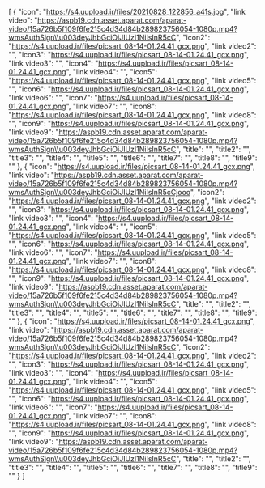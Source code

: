 [
  {
    "icon": "https://s4.uupload.ir/files/20210828_122856_a41s.jpg",
    "link video": "https://aspb19.cdn.asset.aparat.com/aparat-video/15a726b5f109f6fe215c4d34d84b289823756054-1080p.mp4?wmsAuthSign\\u003deyJhbGciOiJIUzI1NiIsInR5cC",
    "icon2": "https://s4.uupload.ir/files/picsart_08-14-01.24.41_gcx.png",
    "link video2": "",
    "icon3": "https://s4.uupload.ir/files/picsart_08-14-01.24.41_gcx.png",
    "link video3": "",
    "icon4": "https://s4.uupload.ir/files/picsart_08-14-01.24.41_gcx.png",
    "link video4": "",
    "icon5": "https://s4.uupload.ir/files/picsart_08-14-01.24.41_gcx.png",
    "link video5": "",
    "icon6": "https://s4.uupload.ir/files/picsart_08-14-01.24.41_gcx.png",
    "link video6": "",
    "icon7": "https://s4.uupload.ir/files/picsart_08-14-01.24.41_gcx.png",
    "link video7": "",
    "icon8": "https://s4.uupload.ir/files/picsart_08-14-01.24.41_gcx.png",
    "link video8": "",
    "icon9": "https://s4.uupload.ir/files/picsart_08-14-01.24.41_gcx.png",
    "link video9": "https://aspb19.cdn.asset.aparat.com/aparat-video/15a726b5f109f6fe215c4d34d84b289823756054-1080p.mp4?wmsAuthSign\\u003deyJhbGciOiJIUzI1NiIsInR5cC",
    "title": "",
    "title2": "",
    "title3": "",
    "title4": "",
    "title5": "",
    "title6": "",
    "title7": "",
    "title8": "",
    "title9": ""
  },
  {
    "icon": "https://s4.uupload.ir/files/picsart_08-14-01.24.41_gcx.png",
    "link video": "https://aspb19.cdn.asset.aparat.com/aparat-video/15a726b5f109f6fe215c4d34d84b289823756054-1080p.mp4?wmsAuthSign\\u003deyJhbGciOiJIUzI1NiIsInR5cCjooo",
    "icon2": "https://s4.uupload.ir/files/picsart_08-14-01.24.41_gcx.png",
    "link video2": "",
    "icon3": "https://s4.uupload.ir/files/picsart_08-14-01.24.41_gcx.png",
    "link video3": "",
    "icon4": "https://s4.uupload.ir/files/picsart_08-14-01.24.41_gcx.png",
    "link video4": "",
    "icon5": "https://s4.uupload.ir/files/picsart_08-14-01.24.41_gcx.png",
    "link video5": "",
    "icon6": "https://s4.uupload.ir/files/picsart_08-14-01.24.41_gcx.png",
    "link video6": "",
    "icon7": "https://s4.uupload.ir/files/picsart_08-14-01.24.41_gcx.png",
    "link video7": "",
    "icon8": "https://s4.uupload.ir/files/picsart_08-14-01.24.41_gcx.png",
    "link video8": "",
    "icon9": "https://s4.uupload.ir/files/picsart_08-14-01.24.41_gcx.png",
    "link video9": "https://aspb19.cdn.asset.aparat.com/aparat-video/15a726b5f109f6fe215c4d34d84b289823756054-1080p.mp4?wmsAuthSign\\u003deyJhbGciOiJIUzI1NiIsInR5cC",
    "title": "",
    "title2": "",
    "title3": "",
    "title4": "",
    "title5": "",
    "title6": "",
    "title7": "",
    "title8": "",
    "title9": ""
  },
  {
    "icon": "https://s4.uupload.ir/files/picsart_08-14-01.24.41_gcx.png",
    "link video": "https://aspb19.cdn.asset.aparat.com/aparat-video/15a726b5f109f6fe215c4d34d84b289823756054-1080p.mp4?wmsAuthSign\\u003deyJhbGciOiJIUzI1NiIsInR5cC",
    "icon2": "https://s4.uupload.ir/files/picsart_08-14-01.24.41_gcx.png",
    "link video2": "",
    "icon3": "https://s4.uupload.ir/files/picsart_08-14-01.24.41_gcx.png",
    "link video3": "",
    "icon4": "https://s4.uupload.ir/files/picsart_08-14-01.24.41_gcx.png",
    "link video4": "",
    "icon5": "https://s4.uupload.ir/files/picsart_08-14-01.24.41_gcx.png",
    "link video5": "",
    "icon6": "https://s4.uupload.ir/files/picsart_08-14-01.24.41_gcx.png",
    "link video6": "",
    "icon7": "https://s4.uupload.ir/files/picsart_08-14-01.24.41_gcx.png",
    "link video7": "",
    "icon8": "https://s4.uupload.ir/files/picsart_08-14-01.24.41_gcx.png",
    "link video8": "",
    "icon9": "https://s4.uupload.ir/files/picsart_08-14-01.24.41_gcx.png",
    "link video9": "https://aspb19.cdn.asset.aparat.com/aparat-video/15a726b5f109f6fe215c4d34d84b289823756054-1080p.mp4?wmsAuthSign\\u003deyJhbGciOiJIUzI1NiIsInR5cC",
    "title": "",
    "title2": "",
    "title3": "",
    "title4": "",
    "title5": "",
    "title6": "",
    "title7": "",
    "title8": "",
    "title9": ""
  }
]
